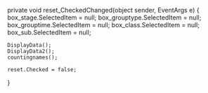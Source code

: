 private void reset_CheckedChanged(object sender, EventArgs e)
{
    box_stage.SelectedItem = null;
    box_grouptype.SelectedItem = null;
    box_grouptime.SelectedItem = null;
    box_class.SelectedItem = null;
    box_sub.SelectedItem = null;

    DisplayData();
    DisplayData2();
    countingnames();

    reset.Checked = false;
}
